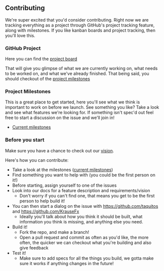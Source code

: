 ## Contributing
We're super excited that you'd consider contributing. Right now we are tracking everything as a project through GitHub's project tracking feature, along with milestones. If you like kanban boards and project tracking, then you'll love this.

### GitHub Project
Here you can find the [project board](https://github.com/fastlane/ci/projects/1)

That will give you glimpse of what we are currently working on, what needs to be worked on, and what we've already finished. That being said, you should checkout of the [project milestones](#project-milestones)

### Project Milestones
This is a great place to get started, here you'll see what we think is important to work on before we launch. See something you like? Take a look and see what features we're looking for. If something isn't spec'd out feel free to start a discussion on the issue and we'll join in!

- [Current milestones](https://github.com/fastlane/ci/milestones)

### Before you start
Make sure you have a chance to check out our [vision](https://github.com/fastlane/ci/blob/master/VISION.md). 

Here's how you can contribute:

- Take a look at the milestones ([current milestones](https://github.com/fastlane/ci/milestones))
- Find something you want to help with (you could be the first person on it!)
- Before starting, assign yourself to one of the issues
- Look into our docs for a feature description and requirements/vision
  - Don't worry if you can't find one, that means you get to be the first person to help build it!
- You can then start a dialog on the issue with https://github.com/taquitos and https://github.com/KrauseFx
  - Ideally you'll talk about how you think it should be built, what information you think is missing, and anything else you need.
- Build it!
  - Fork the repo, and make a branch!
  - Open a pull request and commit as often as you'd like, the more often, the quicker we can checkout what you're building and also give feedback
- Test it!
  - Make sure to add specs for all the things you build, we gotta make sure it works if anything changes in the future!
